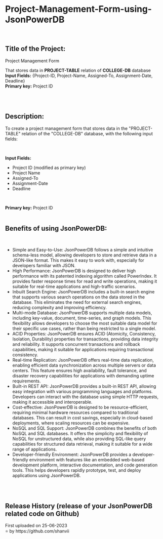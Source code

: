 # Project-Management-Form-using-JsonPowerDB
</br>

<h2>Title of the Project:</h2>
Project Management Form

</br>

That stores data in **PROJECT-TABLE** relation of **COLLEGE-DB** database  
**Input Fields:** {Project-ID, Project-Name, Assigned-To, Assignment-Date, Deadline}  
**Primary key:** Project ID

</br>
</br>
<h2>Description:</h2>

To create a project management form that stores data in the "PROJECT-TABLE" relation of the "COLLEGE-DB" database, with the following input fields:

</br>

**Input Fields:**

* Project ID (modified as primary key)
* Project Name
* Assigned-To
* Assignment-Date
* Deadline

</br>

**Primary key:** Project ID
</br>
</br>
<h2>Benefits of using JsonPowerDB:</h2>
</br>

* Simple and Easy-to-Use: JsonPowerDB follows a simple and intuitive schema-less model, allowing developers to store and retrieve data in a JSON-like format. This makes it easy to work with, especially for developers familiar with JSON.
* High Performance: JsonPowerDB is designed to deliver high performance with its patented indexing algorithm called PowerIndex. It provides faster response times for read and write operations, making it suitable for real-time applications and high-traffic scenarios.
* Inbuilt Search Engine: JsonPowerDB includes a built-in search engine that supports various search operations on the data stored in the database. This eliminates the need for external search engines, reducing complexity and improving efficiency.
* Multi-mode Database: JsonPowerDB supports multiple data models, including key-value, document, time-series, and graph models. This flexibility allows developers to choose the most suitable data model for their specific use cases, rather than being restricted to a single model.
* ACID Properties: JsonPowerDB ensures ACID (Atomicity, Consistency, Isolation, Durability) properties for transactions, providing data integrity and reliability. It supports concurrent transactions and rollback capabilities, making it suitable for applications requiring transactional consistency.
* Real-time Replication: JsonPowerDB offers real-time data replication, enabling efficient data synchronization across multiple servers or data centers. This feature ensures high availability, fault tolerance, and disaster recovery capabilities for applications with demanding uptime requirements.
* Built-in REST API: JsonPowerDB provides a built-in REST API, allowing easy integration with various programming languages and platforms. Developers can interact with the database using simple HTTP requests, making it accessible and interoperable.
* Cost-effective: JsonPowerDB is designed to be resource-efficient, requiring minimal hardware resources compared to traditional databases. This can result in cost savings, especially in cloud-based deployments, where scaling resources can be expensive.
* NoSQL and SQL Support: JsonPowerDB combines the benefits of both NoSQL and SQL databases. It offers the simplicity and flexibility of NoSQL for unstructured data, while also providing SQL-like query capabilities for structured data retrieval, making it suitable for a wide range of applications.
* Developer-friendly Environment: JsonPowerDB provides a developer-friendly environment with features like an embedded web-based development platform, interactive documentation, and code generation tools. This helps developers rapidly prototype, test, and deploy applications using JsonPowerDB.

</br>
</br>
<h2>Release History (release of your JsonPowerDB related code on Github)</h2>
First uploaded on 25-06-2023
</br>⭐️ by https://github.com/shanvii
